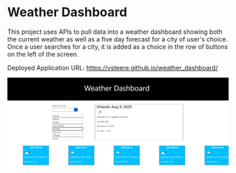 # Weather Dashboard

This project uses APIs to pull data into a weather dashboard showing both the current weather as well as a five day forecast for a city of user's choice. Once a user searches for a city, it is added as a choice in the row of buttons on the left of the screen. 

Deployed Application URL: https://vsteere.github.io/weather_dashboard/

![dashboard_snapshot](/Assets/weather_dashboard.png)
